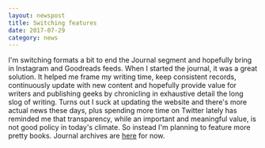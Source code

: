 ```yaml
---
layout: newspost
title: Switching features
date: 2017-07-29
category: news
---
```


I'm switching formats a bit to end the Journal segment and hopefully bring in Instagram and Goodreads feeds. When I started the journal, it was a great solution. It helped me frame my writing time, keep consistent records, continuously update with new content and hopefully provide value for writers and publishing geeks by chronicling in exhaustive detail the long slog of writing. Turns out I suck at updating the website and there's more actual news these days, plus spending more time on Twitter lately has reminded me that transparency, while an important and meaningful value, is not good policy in today's climate. So instead I'm planning to feature more pretty books. Journal archives are [here](http://kaie.space/journal/index.html) for now. 
